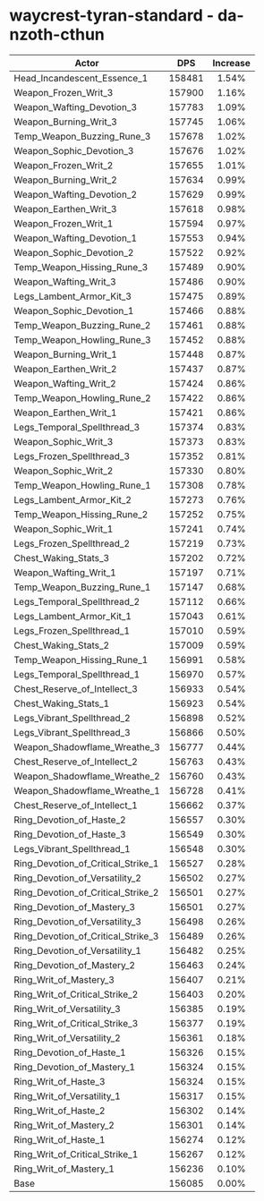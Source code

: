 # waycrest-tyran-standard - da-nzoth-cthun
| Actor | DPS | Increase |
|---|:---:|:---:|
|Head_Incandescent_Essence_1|158481|1.54%|
|Weapon_Frozen_Writ_3|157900|1.16%|
|Weapon_Wafting_Devotion_3|157783|1.09%|
|Weapon_Burning_Writ_3|157745|1.06%|
|Temp_Weapon_Buzzing_Rune_3|157678|1.02%|
|Weapon_Sophic_Devotion_3|157676|1.02%|
|Weapon_Frozen_Writ_2|157655|1.01%|
|Weapon_Burning_Writ_2|157634|0.99%|
|Weapon_Wafting_Devotion_2|157629|0.99%|
|Weapon_Earthen_Writ_3|157618|0.98%|
|Weapon_Frozen_Writ_1|157594|0.97%|
|Weapon_Wafting_Devotion_1|157553|0.94%|
|Weapon_Sophic_Devotion_2|157522|0.92%|
|Temp_Weapon_Hissing_Rune_3|157489|0.90%|
|Weapon_Wafting_Writ_3|157486|0.90%|
|Legs_Lambent_Armor_Kit_3|157475|0.89%|
|Weapon_Sophic_Devotion_1|157466|0.88%|
|Temp_Weapon_Buzzing_Rune_2|157461|0.88%|
|Temp_Weapon_Howling_Rune_3|157452|0.88%|
|Weapon_Burning_Writ_1|157448|0.87%|
|Weapon_Earthen_Writ_2|157437|0.87%|
|Weapon_Wafting_Writ_2|157424|0.86%|
|Temp_Weapon_Howling_Rune_2|157422|0.86%|
|Weapon_Earthen_Writ_1|157421|0.86%|
|Legs_Temporal_Spellthread_3|157374|0.83%|
|Weapon_Sophic_Writ_3|157373|0.83%|
|Legs_Frozen_Spellthread_3|157352|0.81%|
|Weapon_Sophic_Writ_2|157330|0.80%|
|Temp_Weapon_Howling_Rune_1|157308|0.78%|
|Legs_Lambent_Armor_Kit_2|157273|0.76%|
|Temp_Weapon_Hissing_Rune_2|157252|0.75%|
|Weapon_Sophic_Writ_1|157241|0.74%|
|Legs_Frozen_Spellthread_2|157219|0.73%|
|Chest_Waking_Stats_3|157202|0.72%|
|Weapon_Wafting_Writ_1|157197|0.71%|
|Temp_Weapon_Buzzing_Rune_1|157147|0.68%|
|Legs_Temporal_Spellthread_2|157112|0.66%|
|Legs_Lambent_Armor_Kit_1|157043|0.61%|
|Legs_Frozen_Spellthread_1|157010|0.59%|
|Chest_Waking_Stats_2|157009|0.59%|
|Temp_Weapon_Hissing_Rune_1|156991|0.58%|
|Legs_Temporal_Spellthread_1|156970|0.57%|
|Chest_Reserve_of_Intellect_3|156933|0.54%|
|Chest_Waking_Stats_1|156923|0.54%|
|Legs_Vibrant_Spellthread_2|156898|0.52%|
|Legs_Vibrant_Spellthread_3|156866|0.50%|
|Weapon_Shadowflame_Wreathe_3|156777|0.44%|
|Chest_Reserve_of_Intellect_2|156763|0.43%|
|Weapon_Shadowflame_Wreathe_2|156760|0.43%|
|Weapon_Shadowflame_Wreathe_1|156728|0.41%|
|Chest_Reserve_of_Intellect_1|156662|0.37%|
|Ring_Devotion_of_Haste_2|156557|0.30%|
|Ring_Devotion_of_Haste_3|156549|0.30%|
|Legs_Vibrant_Spellthread_1|156548|0.30%|
|Ring_Devotion_of_Critical_Strike_1|156527|0.28%|
|Ring_Devotion_of_Versatility_2|156502|0.27%|
|Ring_Devotion_of_Critical_Strike_2|156501|0.27%|
|Ring_Devotion_of_Mastery_3|156501|0.27%|
|Ring_Devotion_of_Versatility_3|156498|0.26%|
|Ring_Devotion_of_Critical_Strike_3|156489|0.26%|
|Ring_Devotion_of_Versatility_1|156482|0.25%|
|Ring_Devotion_of_Mastery_2|156463|0.24%|
|Ring_Writ_of_Mastery_3|156407|0.21%|
|Ring_Writ_of_Critical_Strike_2|156403|0.20%|
|Ring_Writ_of_Versatility_3|156385|0.19%|
|Ring_Writ_of_Critical_Strike_3|156377|0.19%|
|Ring_Writ_of_Versatility_2|156361|0.18%|
|Ring_Devotion_of_Haste_1|156326|0.15%|
|Ring_Devotion_of_Mastery_1|156324|0.15%|
|Ring_Writ_of_Haste_3|156324|0.15%|
|Ring_Writ_of_Versatility_1|156317|0.15%|
|Ring_Writ_of_Haste_2|156302|0.14%|
|Ring_Writ_of_Mastery_2|156301|0.14%|
|Ring_Writ_of_Haste_1|156274|0.12%|
|Ring_Writ_of_Critical_Strike_1|156267|0.12%|
|Ring_Writ_of_Mastery_1|156236|0.10%|
|Base|156085|0.00%|
